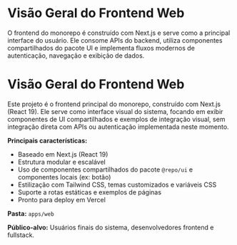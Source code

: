 # Visão Geral do Frontend Web

O frontend do monorepo é construído com Next.js e serve como a principal interface do usuário. Ele consome APIs do backend, utiliza componentes compartilhados do pacote UI e implementa fluxos modernos de autenticação, navegação e exibição de dados.

# Visão Geral do Frontend Web

Este projeto é o frontend principal do monorepo, construído com Next.js (React 19). Ele serve como interface visual do sistema, focando em exibir componentes de UI compartilhados e exemplos de integração visual, sem integração direta com APIs ou autenticação implementada neste momento.

**Principais características:**

- Baseado em Next.js (React 19)
- Estrutura modular e escalável
- Uso de componentes compartilhados do pacote `@repo/ui` e componentes locais (ex: botão)
- Estilização com Tailwind CSS, temas customizados e variáveis CSS
- Suporte a rotas estáticas e exemplos de páginas
- Pronto para deploy em Vercel

**Pasta:** `apps/web`

**Público-alvo:** Usuários finais do sistema, desenvolvedores frontend e fullstack.
